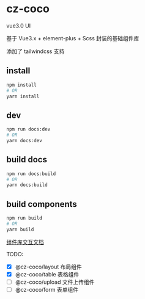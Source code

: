 # cz-coco

vue3.0 UI

基于 Vue3.x + element-plus + Scss 封装的基础组件库

添加了 tailwindcss 支持
## install

```bash
npm install
# OR
yarn install
```

## dev

```bash
npm run docs:dev
# OR
yarn docs:dev
```

## build docs

```bash
npm run docs:build
# OR
yarn docs:build
```

## build components

```bash
npm run build
# OR
yarn build
```

[组件库交互文档](https://leitingting08.github.io/cz-coco/)

TODO:

- [x] @cz-coco/layout 布局组件
- [x] @cz-coco/table 表格组件
- [ ] @cz-coco/upload 文件上传组件
- [ ] @cz-coco/form 表单组件

